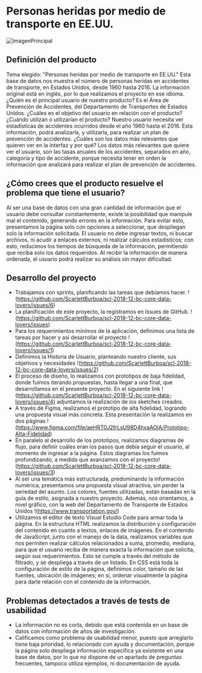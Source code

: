 # Personas heridas por medio de transporte en EE.UU.

![ImagenPrincipal](https://www.sumel.cl/firmas/Principal.jpg) 

## Definición del producto

Tema elegido: "Personas heridas por medio de transporte en EE.UU."
Esta base de datos nos muestra el número de personas heridas en accidentes de transporte, en Estados Unidos, desde 1960 hasta 2016.
La información original está en inglés, por lo que realizamos el proyecto en ese idioma.
¿Quién es el principal usuario de nuestro producto? Es el Área de Prevención de Accidentes, del Departamento de Transportes de Estados Unidos.
¿Cuáles es el objetivo del usuario en relación con el producto? ¿Cuándo utilizan o utilizarían el producto? Nuestro usuario necesita ver estadísticas de accidentes ocurridos desde el año 1960 hasta el 2016. Esta información, podrá analizarla, y utilizarla, para realizar un plan de prevención de accidentes.
¿Cuáles son los datos más relevantes que quieren ver en la interfaz y por qué? Los datos más relevantes que quiere ver el usuario, son las tasas anuales de los accidentes, separados en año, categoría y tipo de accidente, porque necesita tener en orden la información que analizará para realizar el plan de prevención de accidentes.

## ¿Cómo crees que el producto resuelve el problema que tiene el usuario?

Al ser una base de datos con una gran cantidad de información que el usuario debe consultar constantemente, existe la posibilidad que manipule mal el contenido, generando errores en la información. Para evitar esto, presentamos la página solo con opciones a seleccionar, que despliegan solo la información solicitada. El usuario no debe ingresar textos, ni buscar archivos, ni acudir a enlaces externos, ni realizar cálculos estadísticos; con esto, reducimos los tiempos de búsqueda de la información, permitiendo que reciba solo los datos requeridos.
Al recibir la información de manera ordenada, el usuario podrá realizar su análisis sin mayor dificultad.

## Desarrollo del proyecto

- Trabajamos con sprints, planificando las tareas que debíamos hacer. !(https://github.com/ScarlettBurboa/scl-2018-12-bc-core-data-lovers/issues/6) 
- La planificación de este proyecto, la registramos en Issues de GitHub. !(https://github.com/ScarlettBurboa/scl-2018-12-bc-core-data-lovers/issues) 
- Para los requerimientos mínimos de la aplicación, definimos una lista de tareas por hacer y así desarrollar el proyecto  !(https://github.com/ScarlettBurboa/scl-2018-12-bc-core-data-lovers/issues/1)
- Definimos la Historia de Usuario, planteando nuestro cliente, sus objetivos y necesidades !(https://github.com/ScarlettBurboa/scl-2018-12-bc-core-data-lovers/issues/2)
- El proceso de diseño, lo realizamos con prototipos de baja fidelidad, donde fuimos iterando propuestas, hasta llegar a una final, que desarrollamos en el presente proyecto. En el siguiente link !(https://github.com/ScarlettBurboa/scl-2018-12-bc-core-data-lovers/issues/4) adjuntamos la realización de los sketches creados.
- A través de Figma, realizamos el prototipo de alta fidelidad, logrando una propuesta visual más concreta. Esta presentación la realizamos en dos páginas !(https://www.figma.com/file/aeHRT0J2frLsU98D4hxaAOIA/Prototipo-Alta-Fidelidad)
- En paralelo al desarrollo de los prototipos, realizamos diagramas de flujo, para definir cuáles eran los pasos que debía seguir el usuario, al momento de ingresar a la página. Estos diagramas los fuimos profundizando, a medida que avanzamos con el proyecto!(https://github.com/ScarlettBurboa/scl-2018-12-bc-core-data-lovers/issues/3)
- Al ser una temática más estructurada, predominando la información numérica, presentamos una propuesta visual atractiva, sin perder la seriedad del asunto. Los colores, fuentes utilizadas, están basadas en la guía de estilo, asignada a nuestro proyecto. Además, nos orientamos, a nivel gráfico, con la web del Departamento de Transporte de Estados Unidos !(https://www.transportation.gov/)
- Utilizamos el editor de texto Visual Estudio Code para armar toda la página. En la estructura HTML realizamos la distribución y configuración del contenido en cuanto a textos, enlaces de imágenes. En el contenido de JavaScript, junto con el manejo de la data, realizamos variables que nos permiten realizar cálculos relacionados a suma, promedio, mediana, para que el usuario reciba de manera exacta la información que solicita, según sus requerimientos. Esto se cumple a través del método de filtrado, y se despliega a través de un listado. En CSS está toda la configuración de estilo de la página, definimos color, tamaño de las fuentes, ubicación de imágenes; en sí, ordenar visualmente la página para darle relación con el contenido de la información.

## Problemas detectados a través de tests de usabilidad

- La información no es corta, debido que está contenida en un base de datos con información de años de investigación.
- Calificamos como problema de usabilidad menor, puesto que arreglarlo tiene baja prioridad, lo relacionado con ayuda y documentación, porque la página solo despliega información específica ya existente en una base de datos, por lo que no dispone de un apartado de preguntas frecuentes, tampoco utiliza ejemplos, ni documentación de ayuda.
